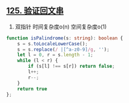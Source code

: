 ## [125. 验证回文串](https://leetcode.cn/problems/valid-palindrome/)

1. 双指针 时间复杂度o(n) 空间复杂度o(1)
```ts
function isPalindrome(s: string): boolean {
    s = s.toLocaleLowerCase();
    s = s.replace(/ |[^a-z0-9]/g, '');
    let l = 0, r = s.length - 1;
    while (l < r) {
        if (s[l] !== s[r]) return false;
        l++;
        r--;
    }
    return true
};
```